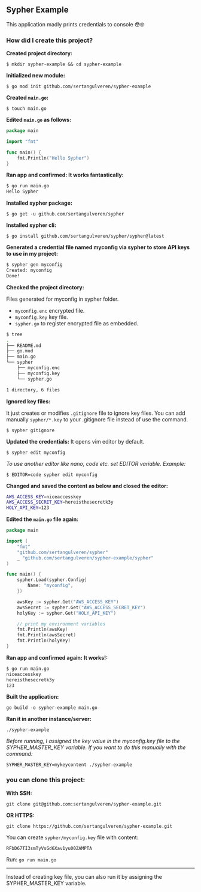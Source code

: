 ## Sypher Example

This application madly prints credentials to console 😳🤓

### How did I create this project?

**Created project directory:**

    $ mkdir sypher-example && cd sypher-example

**Initialized new module:**

    $ go mod init github.com/sertangulveren/sypher-example

**Created ```main.go```:**

    $ touch main.go

**Edited ```main.go``` as follows:**
```go
package main

import "fmt"

func main() {
	fmt.Println("Hello Sypher")
}
```

**Ran app and confirmed: It works fantastically:**
```sh
$ go run main.go 
Hello Sypher
```

**Installed sypher package:**

    $ go get -u github.com/sertangulveren/sypher

**Installed sypher cli:**

    $ go install github.com/sertangulveren/sypher/sypher@latest

**Generated a credential file named myconfig via sypher to store API keys to use in my project:**

```sh
$ sypher gen myconfig
Created: myconfig
Done!
```

**Checked the project directory:**

Files generated for myconfig in sypher folder.

* ```myconfig.enc``` encrypted file.
* ```myconfig.key``` key file.
* ```sypher.go``` to register encrypted file as embedded.
```sh
$ tree
.
├── README.md
├── go.mod
├── main.go
└── sypher
    ├── myconfig.enc
    ├── myconfig.key
    └── sypher.go

1 directory, 6 files
```

**Ignored key files:**

It just creates or modifies ```.gitignore``` file to ignore key files. You can add manually ```sypher/*.key``` to your .gitignore file instead of use the command.

    $ sypher gitignore

**Updated the credentials:**
It opens vim editor by default.

    $ sypher edit myconfig

*To use another editor like nano, code etc. set EDITOR variable. Example:*

    $ EDITOR=code sypher edit myconfig

**Changed and saved the content as below and closed the editor:**

```sh
AWS_ACCESS_KEY=niceaccesskey
AWS_ACCESS_SECRET_KEY=hereisthesecretk3y
HOLY_API_KEY=123
```

**Edited the ```main.go``` file again:**
```go
package main

import (
	"fmt"
	"github.com/sertangulveren/sypher"
	_ "github.com/sertangulveren/sypher-example/sypher"
)

func main() {
	sypher.Load(sypher.Config{
		Name: "myconfig",
	})

	awsKey := sypher.Get("AWS_ACCESS_KEY")
	awsSecret := sypher.Get("AWS_ACCESS_SECRET_KEY")
	holyKey := sypher.Get("HOLY_API_KEY")

	// print my environment variables
	fmt.Println(awsKey)
	fmt.Println(awsSecret)
	fmt.Println(holyKey)
}
```

**Ran app and confirmed again: It works!:**

```sh
$ go run main.go 
niceaccesskey
hereisthesecretk3y
123
```

**Built the application:**

    go build -o sypher-example main.go

**Ran it in another instance/server:**

    ./sypher-example

*Before running, I assigned the key value in the myconfig.key file to the SYPHER_MASTER_KEY variable. If you want to do this manually with the command:*

    SYPHER_MASTER_KEY=mykeycontent ./sypher-example

### you can clone this project:

**With SSH:**

    git clone git@github.com:sertangulveren/sypher-example.git

**OR HTTPS:**

    git clone https://github.com/sertangulveren/sypher-example.git

You can create ```sypher/myconfig.key``` file with content:

```RFbD67TI3smTyVsGd6Xav1yu00ZAMPTA```

Run: ```go run main.go```

---

Instead of creating key file, you can also run it by assigning the SYPHER_MASTER_KEY variable.
